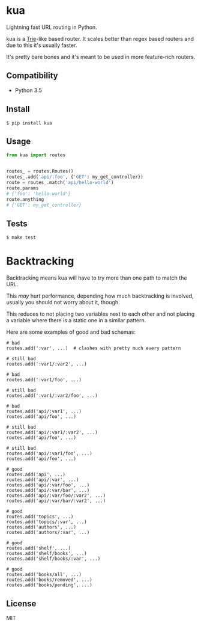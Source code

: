 # kua

Lightning fast URL routing in Python.

kua is a [Trie](https://en.wikipedia.org/wiki/Trie)-like based router.
It scales better than regex based routers and due to this it's usually faster.

It's pretty bare bones and it's meant to be used in more feature-rich routers.


## Compatibility

* Python 3.5


## Install

```
$ pip install kua
```


## Usage

```python
from kua import routes


routes_ = routes.Routes()
routes_.add('api/:foo', {'GET': my_get_controller})
route = routes_.match('api/hello-world')
route.params
# {'foo': 'hello-world'}
route.anything
# {'GET': my_get_controller}
```


## Tests

```
$ make test
```


# Backtracking

Backtracking means kua will have to try more than one path to match the URL.

This *may* hurt performance, depending how much backtracking is involved,
usually you should not worry about it, though.

This reduces to not placing two variables next to each other and not placing
a variable where there is a static one in a similar pattern.

Here are some examples of good and bad schemas:

```
# bad
routes.add(':var', ...)  # clashes with pretty much every pattern

# still bad
routes.add(':var1/:var2', ...)

# bad
routes.add(':var1/foo', ...)

# still bad
routes.add(':var1/:var2/foo', ...)

# bad
routes.add('api/:var1', ...)
routes.add('api/foo', ...)

# still bad
routes.add('api/:var1/:var2', ...)
routes.add('api/foo', ...)

# still bad
routes.add('api/:var1/foo', ...)
routes.add('api/foo', ...)

# good
routes.add('api', ...)
routes.add('api/:var', ...)
routes.add('api/:var/foo', ...)
routes.add('api/:var/bar', ...)
routes.add('api/:var/foo/:var2', ...)
routes.add('api/:var/bar/:var2', ...)

# good
routes.add('topics', ...)
routes.add('topics/:var', ...)
routes.add('authors', ...)
routes.add('authors/:var', ...)

# good
routes.add('shelf', ...)
routes.add('shelf/books', ...)
routes.add('shelf/books/:var', ...)

# good
routes.add('books/all', ...)
routes.add('books/removed', ...)
routes.add('books/pending', ...)
```


## License

MIT
